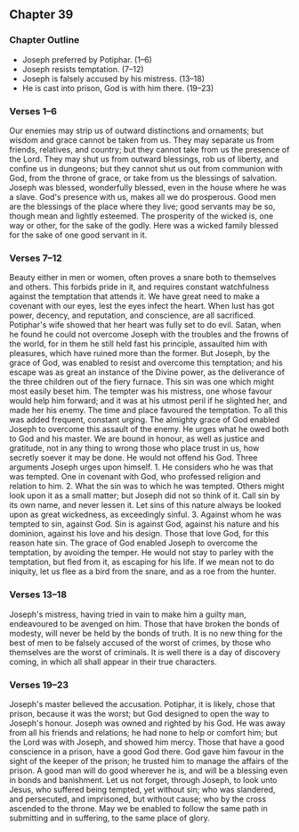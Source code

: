 ## Chapter 39

### Chapter Outline

- Joseph preferred by Potiphar. (1–6)
- Joseph resists temptation. (7–12)
- Joseph is falsely accused by his mistress. (13–18)
- He is cast into prison, God is with him there. (19–23)

### Verses 1–6

Our enemies may strip us of outward distinctions and ornaments; but wisdom and grace cannot be taken from us. They may separate us from friends, relatives, and country; but they cannot take from us the presence of the Lord. They may shut us from outward blessings, rob us of liberty, and confine us in dungeons; but they cannot shut us out from communion with God, from the throne of grace, or take from us the blessings of salvation. Joseph was blessed, wonderfully blessed, even in the house where he was a slave. God's presence with us, makes all we do prosperous. Good men are the blessings of the place where they live; good servants may be so, though mean and lightly esteemed. The prosperity of the wicked is, one way or other, for the sake of the godly. Here was a wicked family blessed for the sake of one good servant in it.

### Verses 7–12

Beauty either in men or women, often proves a snare both to themselves and others. This forbids pride in it, and requires constant watchfulness against the temptation that attends it. We have great need to make a covenant with our eyes, lest the eyes infect the heart. When lust has got power, decency, and reputation, and conscience, are all sacrificed. Potiphar's wife showed that her heart was fully set to do evil. Satan, when he found he could not overcome Joseph with the troubles and the frowns of the world, for in them he still held fast his principle, assaulted him with pleasures, which have ruined more than the former. But Joseph, by the grace of God, was enabled to resist and overcome this temptation; and his escape was as great an instance of the Divine power, as the deliverance of the three children out of the fiery furnace. This sin was one which might most easily beset him. The tempter was his mistress, one whose favour would help him forward; and it was at his utmost peril if he slighted her, and made her his enemy. The time and place favoured the temptation. To all this was added frequent, constant urging. The almighty grace of God enabled Joseph to overcome this assault of the enemy. He urges what he owed both to God and his master. We are bound in honour, as well as justice and gratitude, not in any thing to wrong those who place trust in us, how secretly soever it may be done. He would not offend his God. Three arguments Joseph urges upon himself. 1. He considers who he was that was tempted. One in covenant with God, who professed religion and relation to him. 2. What the sin was to which he was tempted. Others might look upon it as a small matter; but Joseph did not so think of it. Call sin by its own name, and never lessen it. Let sins of this nature always be looked upon as great wickedness, as exceedingly sinful. 3. Against whom he was tempted to sin, against God. Sin is against God, against his nature and his dominion, against his love and his design. Those that love God, for this reason hate sin. The grace of God enabled Joseph to overcome the temptation, by avoiding the temper. He would not stay to parley with the temptation, but fled from it, as escaping for his life. If we mean not to do iniquity, let us flee as a bird from the snare, and as a roe from the hunter.

### Verses 13–18

Joseph's mistress, having tried in vain to make him a guilty man, endeavoured to be avenged on him. Those that have broken the bonds of modesty, will never be held by the bonds of truth. It is no new thing for the best of men to be falsely accused of the worst of crimes, by those who themselves are the worst of criminals. It is well there is a day of discovery coming, in which all shall appear in their true characters.

### Verses 19–23

Joseph's master believed the accusation. Potiphar, it is likely, chose that prison, because it was the worst; but God designed to open the way to Joseph's honour. Joseph was owned and righted by his God. He was away from all his friends and relations; he had none to help or comfort him; but the Lord was with Joseph, and showed him mercy. Those that have a good conscience in a prison, have a good God there. God gave him favour in the sight of the keeper of the prison; he trusted him to manage the affairs of the prison. A good man will do good wherever he is, and will be a blessing even in bonds and banishment. Let us not forget, through Joseph, to look unto Jesus, who suffered being tempted, yet without sin; who was slandered, and persecuted, and imprisoned, but without cause; who by the cross ascended to the throne. May we be enabled to follow the same path in submitting and in suffering, to the same place of glory.

